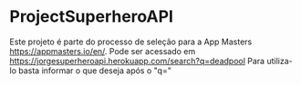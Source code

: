 # ProjectSuperheroAPI

Este projeto é parte do processo de seleção para a App Masters https://appmasters.io/en/.
Pode ser acessado em https://jorgesuperheroapi.herokuapp.com/search?q=deadpool
Para utiliza-lo basta informar o que deseja após o "q="
